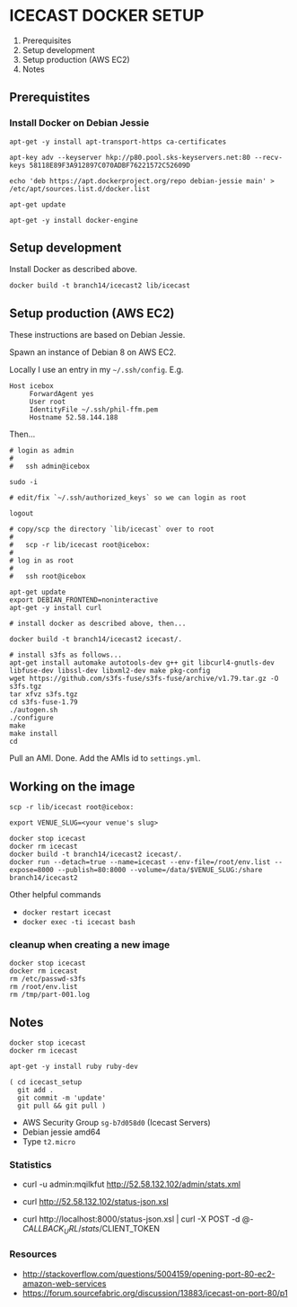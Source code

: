 ICECAST DOCKER SETUP
====================

1. Prerequisites
2. Setup development
3. Setup production (AWS EC2)
4. Notes


Prerequistites
--------------

### Install Docker on Debian Jessie

```
apt-get -y install apt-transport-https ca-certificates

apt-key adv --keyserver hkp://p80.pool.sks-keyservers.net:80 --recv-keys 58118E89F3A912897C070ADBF76221572C52609D

echo 'deb https://apt.dockerproject.org/repo debian-jessie main' > /etc/apt/sources.list.d/docker.list

apt-get update

apt-get -y install docker-engine
```


Setup development
-----------------

Install Docker as described above.

```
docker build -t branch14/icecast2 lib/icecast
```


Setup production (AWS EC2)
--------------------------

These instructions are based on Debian Jessie.

Spawn an instance of Debian 8 on AWS EC2.

Locally I use an entry in my `~/.ssh/config`. E.g.

```
Host icebox
     ForwardAgent yes
     User root
     IdentityFile ~/.ssh/phil-ffm.pem
     Hostname 52.58.144.188

```

Then...


```
# login as admin
#
#   ssh admin@icebox

sudo -i

# edit/fix `~/.ssh/authorized_keys` so we can login as root

logout

# copy/scp the directory `lib/icecast` over to root
#
#   scp -r lib/icecast root@icebox:
#
# log in as root
#
#   ssh root@icebox

apt-get update
export DEBIAN_FRONTEND=noninteractive
apt-get -y install curl

# install docker as described above, then...

docker build -t branch14/icecast2 icecast/.

# install s3fs as follows...
apt-get install automake autotools-dev g++ git libcurl4-gnutls-dev libfuse-dev libssl-dev libxml2-dev make pkg-config
wget https://github.com/s3fs-fuse/s3fs-fuse/archive/v1.79.tar.gz -O s3fs.tgz
tar xfvz s3fs.tgz
cd s3fs-fuse-1.79
./autogen.sh
./configure
make
make install
cd
```

Pull an AMI. Done. Add the AMIs id to `settings.yml`.


Working on the image
--------------------


```
scp -r lib/icecast root@icebox:
```




```
export VENUE_SLUG=<your venue's slug>

docker stop icecast
docker rm icecast
docker build -t branch14/icecast2 icecast/.
docker run --detach=true --name=icecast --env-file=/root/env.list --expose=8000 --publish=80:8000 --volume=/data/$VENUE_SLUG:/share branch14/icecast2

```

Other helpful commands

* `docker restart icecast`
* `docker exec -ti icecast bash`



### cleanup when creating a new image

```
docker stop icecast
docker rm icecast
rm /etc/passwd-s3fs
rm /root/env.list
rm /tmp/part-001.log
```



Notes
-----

```
docker stop icecast
docker rm icecast

apt-get -y install ruby ruby-dev

( cd icecast_setup
  git add .
  git commit -m 'update'
  git pull && git pull )
```

* AWS Security Group `sg-b7d058d0` (Icecast Servers)
* Debian jessie amd64
* Type `t2.micro`

### Statistics

* curl -u admin:mqilkfut http://52.58.132.102/admin/stats.xml
* curl http://52.58.132.102/status-json.xsl

* curl http://localhost:8000/status-json.xsl | curl -X POST -d @- $CALLBACK_URL/stats/$CLIENT_TOKEN

### Resources

* http://stackoverflow.com/questions/5004159/opening-port-80-ec2-amazon-web-services
* https://forum.sourcefabric.org/discussion/13883/icecast-on-port-80/p1
